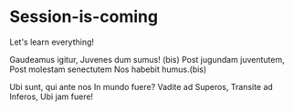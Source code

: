 # Session-is-coming
 Let's learn everything!

Gaudeamus igitur,
Juvenes dum sumus! (bis)
Post jugundam juventutem,
Post molestam senectutem
Nos habebit humus.(bis)

Ubi sunt, qui ante nos
In mundo fuere?
Vadite ad Superos,
Transite ad Inferos,
Ubi jam fuere!
